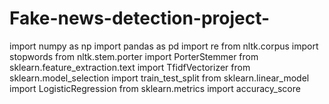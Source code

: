 # Fake-news-detection-project-
import numpy as np
import pandas as pd
import re
from nltk.corpus import stopwords
from nltk.stem.porter import PorterStemmer
from sklearn.feature_extraction.text import TfidfVectorizer
from sklearn.model_selection import train_test_split
from sklearn.linear_model import LogisticRegression
from sklearn.metrics import accuracy_score
